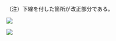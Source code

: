 （注）下線を付した箇所が改正部分である。

![](https://www.nta.go.jp/tmp/15cf14f4-b304-4be8-88cf-adaf154e33e2/images/68fa065afa9a393749e3ca695f74f96a3c4c9c72fa4ff64c0c2eff107427501c.jpg)

![](https://www.nta.go.jp/tmp/15cf14f4-b304-4be8-88cf-adaf154e33e2/images/529f87c9537b9884be5a05789dd55757e9f47056cf5d2c6932f2b2f432c6b692.jpg)